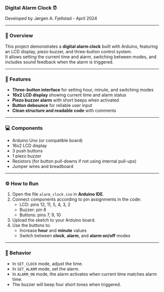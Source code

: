 ### Digital Alarm Clock ⏰  
Developed by Jørgen A. Fjellstad - April 2024

_______________________________________________________________________________________________________________________________________________

### 🔧 Overview
This project demonstrates a **digital alarm clock** built with Arduino, featuring an LCD display, piezo buzzer, and three-button control system.  
It allows setting the current time and alarm, switching between modes, and includes sound feedback when the alarm is triggered.

_______________________________________________________________________________________________________________________________________________

### 🧠 Features
- **Three-button interface** for setting hour, minute, and switching modes  
- **16x2 LCD display** showing current time and alarm status  
- **Piezo buzzer alarm** with short beeps when activated  
- **Button debounce** for reliable user input  
- **Clean structure and readable code** with comments

_______________________________________________________________________________________________________________________________________________

### 💻 Components
- Arduino Uno (or compatible board)  
- 16x2 LCD display  
- 3 push buttons  
- 1 piezo buzzer  
- Resistors (for button pull-downs if not using internal pull-ups)  
- Jumper wires and breadboard  

_______________________________________________________________________________________________________________________________________________

### ⚙️ How to Run
1. Open the file `alarm_clock.ino` in **Arduino IDE**.  
2. Connect components according to pin assignments in the code:  
   - LCD: pins 12, 11, 5, 4, 3, 2  
   - Buzzer: pin 8  
   - Buttons: pins 7, 9, 10  
3. Upload the sketch to your Arduino board.  
4. Use the buttons to:  
   - Increase **hour** and **minute** values  
   - Switch between **clock**, **alarm**, and **alarm on/off** modes  

_______________________________________________________________________________________________________________________________________________

### 🧩 Behavior
- In `SET_CLOCK` mode, adjust the time.  
- In `SET_ALARM` mode, set the alarm.  
- In `ALARM_ON` mode, the alarm activates when current time matches alarm time.  
- The buzzer will beep four short tones when triggered.
